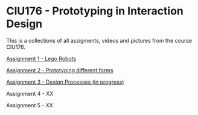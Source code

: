 CIU176 - Prototyping in Interaction Design
==========================================

This is a collections of all assigments, videos and pictures from
the course CIU176. 

[Assignment 1 - Lego Robots](/lego-robots/index.md)

[Assignment 2 - Prototyping different forms](/prototyping-different-forms/index.md)

[Assignment 3 - Design Processes (in progress)](/design-processes/index.md)

Assignment 4 - XX

Assignment 5 - XX